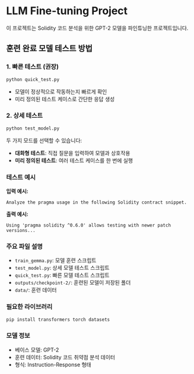 # LLM Fine-tuning Project

이 프로젝트는 Solidity 코드 분석을 위한 GPT-2 모델을 파인튜닝한 프로젝트입니다.

## 훈련 완료 모델 테스트 방법

### 1. 빠른 테스트 (권장)
```bash
python quick_test.py
```
- 모델이 정상적으로 작동하는지 빠르게 확인
- 미리 정의된 테스트 케이스로 간단한 응답 생성

### 2. 상세 테스트
```bash
python test_model.py
```
두 가지 모드를 선택할 수 있습니다:
- **대화형 테스트**: 직접 질문을 입력하여 모델과 상호작용
- **미리 정의된 테스트**: 여러 테스트 케이스를 한 번에 실행

### 테스트 예시

**입력 예시:**
```
Analyze the pragma usage in the following Solidity contract snippet.
```

**출력 예시:**
```
Using 'pragma solidity ^0.6.0' allows testing with newer patch versions...
```

### 주요 파일 설명

- `train_gemma.py`: 모델 훈련 스크립트
- `test_model.py`: 상세 모델 테스트 스크립트
- `quick_test.py`: 빠른 모델 테스트 스크립트
- `outputs/checkpoint-2/`: 훈련된 모델이 저장된 폴더
- `data/`: 훈련 데이터

### 필요한 라이브러리
```bash
pip install transformers torch datasets
```

### 모델 정보
- 베이스 모델: GPT-2
- 훈련 데이터: Solidity 코드 취약점 분석 데이터
- 형식: Instruction-Response 형태